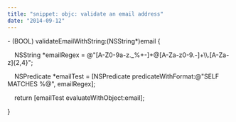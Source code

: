 ```yaml
---
title: "snippet: objc: validate an email address"
date: "2014-09-12"
---
```


\- (BOOL) validateEmailWithString:(NSString\*)email {

    NSString \*emailRegex = @"\[A-Z0-9a-z.\_%+-\]+@\[A-Za-z0-9.-\]+\\\\.\[A-Za-z\]{2,4}"; 

    NSPredicate \*emailTest = \[NSPredicate predicateWithFormat:@"SELF MATCHES %@", emailRegex\]; 

    return \[emailTest evaluateWithObject:email\];

  

}
